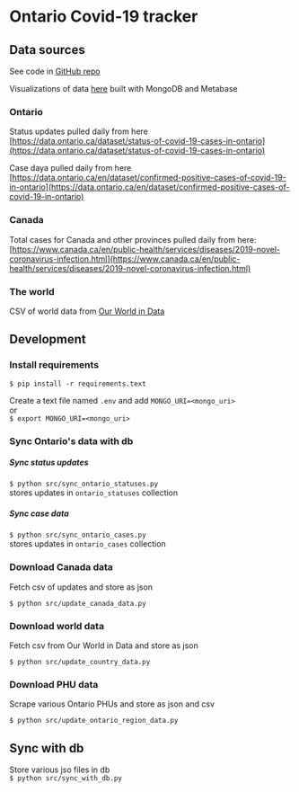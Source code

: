 # Ontario Covid-19 tracker

## Data sources

See code in [GitHub repo](https://github.com/Russell-Pollari/ontario-covid19)

Visualizations of data [here](https://russell-pollari.github.io/ontario-covid19/) built with MongoDB and Metabase


### Ontario
Status updates pulled daily from here [https://data.ontario.ca/dataset/status-of-covid-19-cases-in-ontario](https://data.ontario.ca/dataset/status-of-covid-19-cases-in-ontario)

Case daya pulled daily from here [https://data.ontario.ca/en/dataset/confirmed-positive-cases-of-covid-19-in-ontario](https://data.ontario.ca/en/dataset/confirmed-positive-cases-of-covid-19-in-ontario)

### Canada
Total cases for Canada and other provinces pulled daily from here:
[https://www.canada.ca/en/public-health/services/diseases/2019-novel-coronavirus-infection.html](https://www.canada.ca/en/public-health/services/diseases/2019-novel-coronavirus-infection.html)


### The world
CSV of world data from [Our World in Data](https://ourworldindata.org/coronavirus-source-data)


## Development

### Install requirements
`$ pip install -r requirements.text`

Create a text file named `.env` and
add `MONGO_URI=<mongo_uri>`  
or  
`$ export MONGO_URI=<mongo_uri>`


### Sync Ontario's data with db
##### Sync status updates  
`$ python src/sync_ontario_statuses.py`  
stores updates in `ontario_statuses` collection

##### Sync case data  
`$ python src/sync_ontario_cases.py`  
stores updates in `ontario_cases` collection


### Download Canada data
Fetch csv of updates and store as json
```
$ python src/update_canada_data.py
```

### Download world data
Fetch csv from Our World in Data and store as json
```
$ python src/update_country_data.py
```

### Download PHU data
Scrape various Ontario PHUs and store as json and csv
```
$ python src/update_ontario_region_data.py
```

## Sync with db
Store various jso files in db  
`$ python src/sync_with_db.py`
